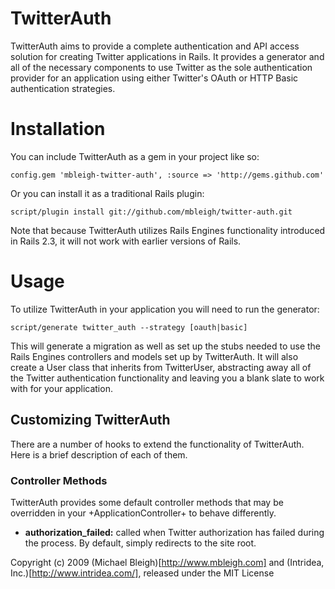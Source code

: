 TwitterAuth
===========

TwitterAuth aims to provide a complete authentication and API access solution for creating Twitter applications in Rails. It provides a generator and all of the necessary components to use Twitter as the sole authentication provider for an application using either Twitter's OAuth or HTTP Basic authentication strategies.

Installation
============

You can include TwitterAuth as a gem in your project like so:

    config.gem 'mbleigh-twitter-auth', :source => 'http://gems.github.com'

Or you can install it as a traditional Rails plugin:

    script/plugin install git://github.com/mbleigh/twitter-auth.git

Note that because TwitterAuth utilizes Rails Engines functionality introduced in Rails 2.3, it will not work with earlier versions of Rails.

Usage
=====

To utilize TwitterAuth in your application you will need to run the generator:

    script/generate twitter_auth --strategy [oauth|basic]

This will generate a migration as well as set up the stubs needed to use the Rails Engines controllers and models set up by TwitterAuth. It will also create a User class that inherits from TwitterUser, abstracting away all of the Twitter authentication functionality and leaving you a blank slate to work with for your application.

Customizing TwitterAuth
-----------------------

There are a number of hooks to extend the functionality of TwitterAuth. Here is a brief description of each of them.

### Controller Methods

TwitterAuth provides some default controller methods that may be overridden in your +ApplicationController+ to behave differently.

* **authorization_failed:** called when Twitter authorization has failed during the process. By default, simply redirects to the site root.

Copyright (c) 2009 (Michael Bleigh)[http://www.mbleigh.com] and (Intridea, Inc.)[http://www.intridea.com/], released under the MIT License
